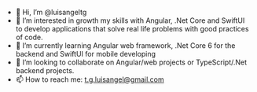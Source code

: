 - 👋 Hi, I’m @luisangeltg
- 👀 I’m interested in growth my skills with Angular, .Net Core and SwiftUI to develop applications that solve real life problems with good practices of code.
- 🌱 I’m currently learning Angular web framework, .Net Core 6 for the backend and SwiftUI for mobile developing
- 💞️ I’m looking to collaborate on Angular/web projects or TypeScript/.Net backend projects.
- 📫 How to reach me: t.g.luisangel@gmail.com

<!---
luisangeltg/luisangeltg is a ✨ special ✨ repository because its `README.md` (this file) appears on your GitHub profile.
You can click the Preview link to take a look at your changes.
--->
